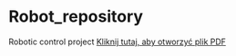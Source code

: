 # Robot_repository
Robotic control project
[Kliknij tutaj, aby otworzyć plik PDF](./Praca_przejsciowa_Marton_v1.pdf)
